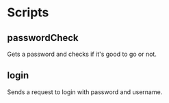 # Scripts

## passwordCheck
Gets a password and checks if it's good to go or not.

## login 
Sends a request to login with password and username.